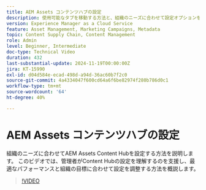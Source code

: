 ```yaml
---
title: AEM Assets コンテンツハブの設定
description: 使用可能なタブを移動する方法と、組織のニーズに合わせて設定オプションをカスタマイズする方法について説明します。
version: Experience Manager as a Cloud Service
feature: Asset Management, Marketing Campaigns, Metadata
topic: Content Supply Chain, Content Management
role: Admin
level: Beginner, Intermediate
doc-type: Technical Video
duration: 432
last-substantial-update: 2024-11-19T00:00:00Z
jira: KT-15990
exl-id: d04d584e-ecad-498d-a94d-36ac60b7f2c0
source-git-commit: 4a4334047f600cd64a6f6be82974f280b786d0c1
workflow-type: tm+mt
source-wordcount: '64'
ht-degree: 40%

---
```


# AEM Assets コンテンツハブの設定

組織のニーズに合わせてAEM Assets Content Hubを設定する方法を説明します。 このビデオでは、管理者がContent Hubの設定を理解するのを支援し、最適なパフォーマンスと組織の目標に合わせて設定を調整する方法を概説します。

>[!VIDEO](https://video.tv.adobe.com/v/3472947/?learn=on&enablevpops&captions=jpn)
